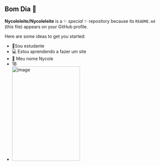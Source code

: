 ## Bom Dia  👋


**Nycoleleite/Nycoleleite** is a ✨ _special_ ✨ repository because its `README.md` (this file) appears on your GitHub profile.

Here are some ideas to get you started:

- 📘Sou estudante
- 💻 Estou aprendendo a fazer um site
- 💟 Meu nome Nycole
- 1B
- <img width="220" height="305" alt="image" src="https://github.com/user-attachments/assets/8c83152f-1aaf-4b12-9f95-3a3989db56e6" />

